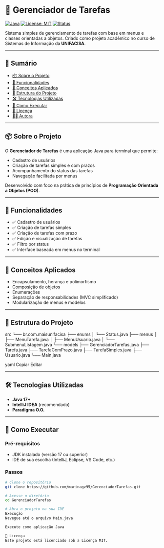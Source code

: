 # 📂 Gerenciador de Tarefas

[![Java](https://img.shields.io/badge/Java-ED8B00?style=for-the-badge&logo=java&logoColor=white)](https://www.oracle.com/java/)
[![License: MIT](https://img.shields.io/badge/License-MIT-green.svg?style=for-the-badge)](LICENSE)
[![Status](https://img.shields.io/badge/status-em%20desenvolvimento-yellow.svg?style=for-the-badge)]()

Sistema simples de gerenciamento de tarefas com base em menus e classes orientadas a objetos. Criado como projeto acadêmico no curso de Sistemas de Informação da **UNIFACISA**.

---

## 📜 Sumário

- [📦 Sobre o Projeto](#-sobre-o-projeto)
- [🚀 Funcionalidades](#-funcionalidades)
- [🧠 Conceitos Aplicados](#-conceitos-aplicados)
- [📁 Estrutura do Projeto](#-estrutura-do-projeto)
- [🛠️ Tecnologias Utilizadas](#️-tecnologias-utilizadas)
- [🧪 Como Executar](#-como-executar)
- [📝 Licença](#-licença)
- [👩‍💻 Autora](#-autora)

---

## 📦 Sobre o Projeto

O **Gerenciador de Tarefas** é uma aplicação Java para terminal que permite:

- Cadastro de usuários
- Criação de tarefas simples e com prazos
- Acompanhamento do status das tarefas
- Navegação facilitada por menus

Desenvolvido com foco na prática de princípios de **Programação Orientada a Objetos (POO)**.

---

## 🚀 Funcionalidades

- ✅ Cadastro de usuários
- ✅ Criação de tarefas simples
- ✅ Criação de tarefas com prazo
- ✅ Edição e visualização de tarefas
- ✅ Filtro por status
- ✅ Interface baseada em menus no terminal

---

## 🧠 Conceitos Aplicados

- Encapsulamento, herança e polimorfismo
- Composição de objetos
- Enumerações
- Separação de responsabilidades (MVC simplificado)
- Modularização de menus e modelos

---

## 📁 Estrutura do Projeto

src
└── br.com.maisunifacisa
├── enums
│ └── Status.java
├── menus
│ ├── MenuTarefa.java
│ ├── MenuUsuario.java
│ └── SubmenuListagem.java
└── models
├── GerenciadorTarefas.java
├── Tarefa.java
├── TarefaComPrazo.java
├── TarefaSimples.java
├── Usuario.java
└── Main.java

yaml
Copiar
Editar

---

## 🛠️ Tecnologias Utilizadas

- **Java 17+**
- **IntelliJ IDEA** (recomendado)
- **Paradigma O.O.**

---

## 🧪 Como Executar

### Pré-requisitos
- JDK instalado (versão 17 ou superior)
- IDE de sua escolha (IntelliJ, Eclipse, VS Code, etc.)

### Passos

```bash
# Clone o repositório
git clone https://github.com/marinagv95/GerenciadorTarefas.git

# Acesse o diretório
cd GerenciadorTarefas

# Abra o projeto na sua IDE
Execução
Navegue até o arquivo Main.java

Execute como aplicação Java

📝 Licença
Este projeto está licenciado sob a Licença MIT.


